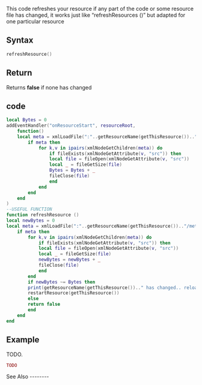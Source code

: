 <lowercasetitle/>

This code refreshes your resource if any part of the code or some resource file has changed, it works just like “refreshResources ()” but adapted for one particular resource

Syntax
------

``` lua
refreshResource()
```

Return
------

Returns **false** if none has changed

code
----

``` lua
local Bytes = 0
addEventHandler("onResourceStart", resourceRoot,
    function()
    local meta = xmlLoadFile(":"..getResourceName(getThisResource()).."/meta.xml")
        if meta then
            for k,v in ipairs(xmlNodeGetChildren(meta)) do
                if fileExists(xmlNodeGetAttribute(v, "src")) then
                local file = fileOpen(xmlNodeGetAttribute(v, "src"))
                local _ = fileGetSize(file)
                Bytes = Bytes + _
                fileClose(file)
                end
            end
        end
    end
)
--USEFUL FUNCTION
function refreshResource ()
local newBytes = 0
local meta = xmlLoadFile(":"..getResourceName(getThisResource()).."/meta.xml")
    if meta then
        for k,v in ipairs(xmlNodeGetChildren(meta)) do
            if fileExists(xmlNodeGetAttribute(v, "src")) then
            local file = fileOpen(xmlNodeGetAttribute(v, "src"))
            local _ = fileGetSize(file)
            newBytes = newBytes + _
            fileClose(file)
            end
        end
        if newBytes ~= Bytes then
        print(getResourceName(getThisResource()).." has changed.. reloading...")
        restartResource(getThisResource())
        else
        return false
        end
    end
end
```

Example
-------

<section name="Example" class="server" show="true">
TODO.

``` lua
TODO
```

</section>
See Also
--------
